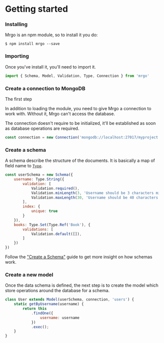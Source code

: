 # Getting started

### Installing

Mrgo is an npm module, so to install it you do:

```
$ npm install mrgo --save
```

### Importing

Once you've install it, you'll need to import it.

```js
import { Schema, Model, Validation, Type, Connection } from 'mrgo'
```

### Create a connection to MongoDB

The first step

In addition to loading the module, you need to give Mrgo a connection to work with. Without it, Mrgo can't access the database.

The connection doesn't require to be initialized, it'll be established as soon as database operations are required.

```js
const connection = new Connection('mongodb://localhost:27017/myproject');
```

### Create a schema

A schema describe the structure of the documents. It is basically a map of field name to [`Type`](./types.md).

```js
const userSchema = new Schema({
    username: Type.String({
        validation: [
            Validation.required(),
            Validation.minLength(3, 'Username should be 3 characters min'),
            Validation.maxLength(30, 'Username should be 40 characters max')
        ],
        index: {
            unique: true
        }
    }),
    books: Type.Set(Type.Ref('Book'), {
        validations: [
            Validation.default([]),
        ]
    })
})
```

Follow the ["Create a Schema"](create-schema.md) guide to get more insight on
how schemas work.

### Create a new model

Once the data schema is defined, the next step is to create the model which store operations
around the database for a schema.

```js
class User extends Model(userSchema, connection, 'users') {
    static getByUsername(username) {
        return this
            .findOne({
                username: username
            })
            .exec();
    }
}
```

